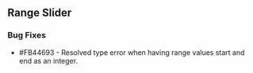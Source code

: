 ## Range Slider

### Bug Fixes

* \#FB44693 - Resolved type error when having range values start and end as an integer.